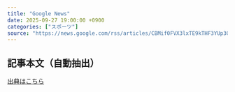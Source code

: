 ```yaml
---
title: "Google News"
date: 2025-09-27 19:00:00 +0900
categories: ["スポーツ"]
source: "https://news.google.com/rss/articles/CBMif0FVX3lxTE9kTHF3YUp3QVdvd0dvOTBKS19wWTNUVjNUQ1NHaUIzdjBleUNJeTYyMC1rNmpkU25uSWgxVXdRam1pNWJ1aEZOT2JheFpWOF91bTNVd0hWUFJTU1N2VURoS0J3Nkx3WTltdHdnRWd5SnRTd1JfczBJdGRpNk10ZVE?oc=5"
---
```


## 記事本文（自動抽出）
<body class="y0K44d EA71Tc" id="readabilityBody"></body>

[出典はこちら](https://news.google.com/rss/articles/CBMif0FVX3lxTE9kTHF3YUp3QVdvd0dvOTBKS19wWTNUVjNUQ1NHaUIzdjBleUNJeTYyMC1rNmpkU25uSWgxVXdRam1pNWJ1aEZOT2JheFpWOF91bTNVd0hWUFJTU1N2VURoS0J3Nkx3WTltdHdnRWd5SnRTd1JfczBJdGRpNk10ZVE?oc=5)
